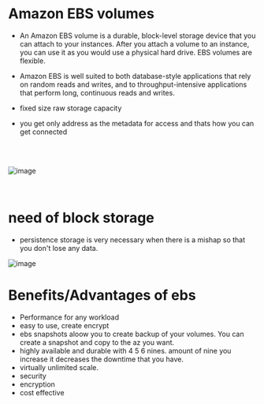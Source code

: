 # Amazon EBS volumes

- An Amazon EBS volume is a durable, block-level storage device that you can attach to your instances. After you attach a volume to an instance, you can use it as you would use a physical hard drive. EBS volumes are flexible. 

- Amazon EBS is well suited to both database-style applications that rely on random reads and writes, and to throughput-intensive applications that perform long, continuous reads and writes.
- fixed size raw storage capacity
- you get only address as the metadata for access and thats how you can get connected

<br/>
<br/>

![image](https://user-images.githubusercontent.com/85761276/198223969-37d82a52-91c8-48f4-9ce7-116b8fb6f4e0.png)

<br/>

# need of block storage
- persistence storage is very necessary when there is a mishap so that you don't lose any data.


![image](https://user-images.githubusercontent.com/85761276/198225702-e0a340fa-9cfe-47fb-8ff8-d09b75f6aa54.png)
<br/>

# Benefits/Advantages of ebs
- Performance for any workload
- easy to use, create encrypt
- ebs snapshots aloow you to create backup of your volumes. You can create a snapshot and copy to the az you want.
- highly available and durable with 4 5 6 nines. amount of nine you  increase it decreases the downtime that you have.
- virtually unlimited scale.
- security 
- encryption
- cost effective
